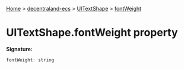 [Home](./index) &gt; [decentraland-ecs](./decentraland-ecs.md) &gt; [UITextShape](./decentraland-ecs.uitextshape.md) &gt; [fontWeight](./decentraland-ecs.uitextshape.fontweight.md)

# UITextShape.fontWeight property


**Signature:**
```javascript
fontWeight: string
```
